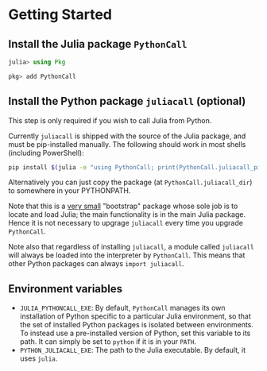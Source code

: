 # Getting Started

## Install the Julia package `PythonCall`

```julia
julia> using Pkg

pkg> add PythonCall
```

## Install the Python package `juliacall` (optional)

This step is only required if you wish to call Julia from Python.

Currently `juliacall` is shipped with the source of the Julia package, and must be
pip-installed manually. The following should work in most shells (including PowerShell):

```bash
pip install $(julia -e "using PythonCall; print(PythonCall.juliacall_pipdir)")
```

Alternatively you can just copy the package (at `PythonCall.juliacall_dir`) to somewhere in your PYTHONPATH.

Note that this is a [very small](https://github.com/cjdoris/PythonCall.jl/blob/master/juliacall/__init__.py)
"bootstrap" package whose sole job is to locate and load Julia; the main functionality is in
the main Julia package. Hence it is not necessary to upgrage `juliacall` every time
you upgrade `PythonCall`.

Note also that regardless of installing `juliacall`, a module called `juliacall` will
always be loaded into the interpreter by `PythonCall`. This means that other Python
packages can always `import juliacall`.

## Environment variables

- `JULIA_PYTHONCALL_EXE`: By default, `PythonCall` manages its own installation of Python
  specific to a particular Julia environment, so that the set of installed Python packages
  is isolated between environments. To instead use a pre-installed version of Python, set
  this variable to its path. It can simply be set to `python` if it is in your `PATH`.
- `PYTHON_JULIACALL_EXE`: The path to the Julia executable. By default, it uses `julia`.
